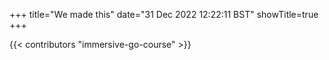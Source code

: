 +++
title="We made this"
date="31 Dec 2022 12:22:11 BST"
showTitle=true    
+++

{{< contributors "immersive-go-course" >}}
